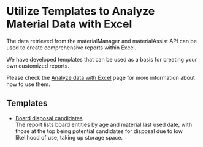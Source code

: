 ﻿# Utilize Templates to Analyze Material Data with Excel

The data retrieved from the materialManager and materialAssist API can be used to create comprehensive reports within Excel.  

We have developed templates that can be used as a basis for creating your own customized reports.

Please check the [Analyze data with Excel](../../../../../../Documentation/Tools/Excel/Readme.md) page for more information about how to use them.

## Templates

- [Board disposal candidates](DisposalCandidates/Readme.md)<br>
The report lists board entities by age and material last used date, with those at the top being potential candidates for disposal due to low likelihood of use, taking up storage space.

